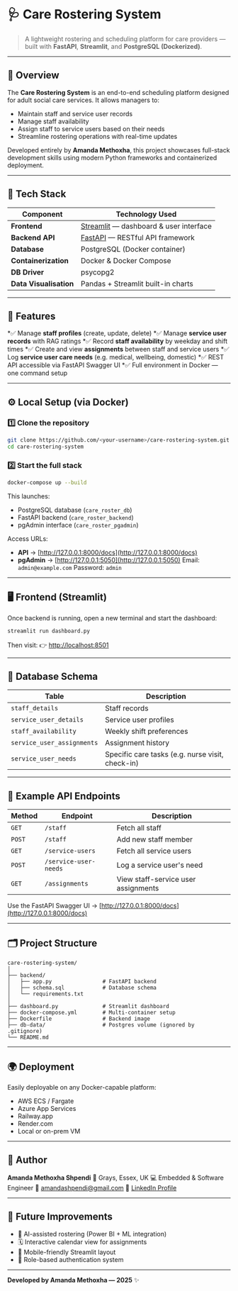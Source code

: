 # 🩺 Care Rostering System

> A lightweight rostering and scheduling platform for care providers — built with **FastAPI**, **Streamlit**, and **PostgreSQL (Dockerized)**.

---

## 🚀 Overview

The **Care Rostering System** is an end-to-end scheduling platform designed for adult social care services.
It allows managers to:

* Maintain staff and service user records
* Manage staff availability
* Assign staff to service users based on their needs
* Streamline rostering operations with real-time updates

Developed entirely by **Amanda Methoxha**, this project showcases full-stack development skills using modern Python frameworks and containerized deployment.

---

## 🧩 Tech Stack

| Component              | Technology Used                                                  |
| ---------------------- | ---------------------------------------------------------------- |
| **Frontend**           | [Streamlit](https://streamlit.io/) — dashboard & user interface  |
| **Backend API**        | [FastAPI](https://fastapi.tiangolo.com/) — RESTful API framework |
| **Database**           | PostgreSQL (Docker container)                                    |
| **Containerization**   | Docker & Docker Compose                                          |
| **DB Driver**          | psycopg2                                                         |
| **Data Visualisation** | Pandas + Streamlit built-in charts                               |

---

## 🧠 Features

*✅ Manage **staff profiles** (create, update, delete)
*✅ Manage **service user records** with RAG ratings
*✅ Record **staff availability** by weekday and shift times
*✅ Create and view **assignments** between staff and service users
*✅ Log **service user care needs** (e.g. medical, wellbeing, domestic)
*✅ REST API accessible via FastAPI Swagger UI
*✅ Full environment in Docker — one command setup

---

## ⚙️ Local Setup (via Docker)

### 1️⃣ Clone the repository

```bash
git clone https://github.com/<your-username>/care-rostering-system.git
cd care-rostering-system
```

### 2️⃣ Start the full stack

```bash
docker-compose up --build
```

This launches:

* PostgreSQL database (`care_roster_db`)
* FastAPI backend (`care_roster_backend`)
* pgAdmin interface (`care_roster_pgadmin`)

Access URLs:

* **API** → [http://127.0.0.1:8000/docs](http://127.0.0.1:8000/docs)
* **pgAdmin** → [http://127.0.0.1:5050](http://127.0.0.1:5050)
  Email: `admin@example.com`
  Password: `admin`

---

## 🖥️ Frontend (Streamlit)

Once backend is running, open a new terminal and start the dashboard:

```bash
streamlit run dashboard.py
```

Then visit:
👉 [http://localhost:8501](http://localhost:8501)

---

## 🧱 Database Schema

| Table                      | Description                                      |
| -------------------------- | ------------------------------------------------ |
| `staff_details`            | Staff records                                    |
| `service_user_details`     | Service user profiles                            |
| `staff_availability`       | Weekly shift preferences                         |
| `service_user_assignments` | Assignment history                               |
| `service_user_needs`       | Specific care tasks (e.g. nurse visit, check-in) |

---

## 🧰 Example API Endpoints

| Method | Endpoint              | Description                         |
| ------ | --------------------- | ----------------------------------- |
| `GET`  | `/staff`              | Fetch all staff                     |
| `POST` | `/staff`              | Add new staff member                |
| `GET`  | `/service-users`      | Fetch all service users             |
| `POST` | `/service-user-needs` | Log a service user's need           |
| `GET`  | `/assignments`        | View staff-service user assignments |

Use the FastAPI Swagger UI → [http://127.0.0.1:8000/docs](http://127.0.0.1:8000/docs)

---

## 🗂️ Project Structure

```
care-rostering-system/
│
├── backend/
│   ├── app.py                # FastAPI backend
│   ├── schema.sql            # Database schema
│   └── requirements.txt
│
├── dashboard.py              # Streamlit dashboard
├── docker-compose.yml        # Multi-container setup
├── Dockerfile                # Backend image
├── db-data/                  # Postgres volume (ignored by .gitignore)
└── README.md
```

---

## 🌍 Deployment

Easily deployable on any Docker-capable platform:

* AWS ECS / Fargate
* Azure App Services
* Railway.app
* Render.com
* Local or on-prem VM

---

## 👤 Author

**Amanda Methoxha Shpendi**
📍 Grays, Essex, UK
💻 Embedded & Software Engineer 
📧 [amandashpendi@gmail.com](mailto:amandashpendi@gmail.com) 
🔗 [LinkedIn Profile](https://www.linkedin.com/in/amanda-shpendi-463531160/)

---

## 🏁 Future Improvements

* 🧠 AI-assisted rostering (Power BI + ML integration)
* 🗓️ Interactive calendar view for assignments
* 📱 Mobile-friendly Streamlit layout
* 🔐 Role-based authentication system

---

**Developed by Amanda Methoxha — 2025** ✨
